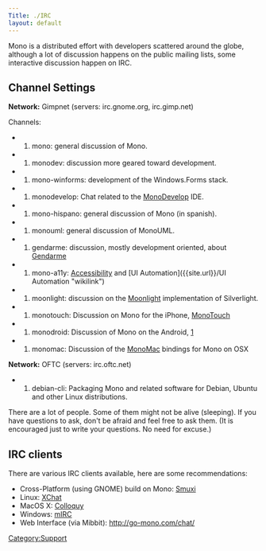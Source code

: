 ```yaml
---
Title: ./IRC
layout: default
---
```


Mono is a distributed effort with developers scattered around the globe,
although a lot of discussion happens on the public mailing lists, some
interactive discussion happen on IRC.

Channel Settings
----------------

<b>Network:</b> Gimpnet (servers: irc.gnome.org, irc.gimp.net)

Channels:

-   1.  mono: general discussion of Mono.
-   1.  monodev: discussion more geared toward development.
-   1.  mono-winforms: development of the Windows.Forms stack.
-   1.  monodevelop: Chat related to the
        [MonoDevelop](http://www.monodevelop.com) IDE.
-   1.  mono-hispano: general discussion of Mono (in spanish).
-   1.  monouml: general discussion of MonoUML.
-   1.  gendarme: discussion, mostly development oriented, about
        [Gendarme]({{site.url}}/Gendarme "wikilink")
-   1.  mono-a11y: [Accessibility]({{site.url}}/Accessibility "wikilink") and [UI
        Automation]({{site.url}}/UI Automation "wikilink")
-   1.  moonlight: discussion on the [Moonlight]({{site.url}}/Moonlight "wikilink")
        implementation of Silverlight.
-   1.  monotouch: Discussion on Mono for the iPhone,
        [MonoTouch](http://monotouch.net)
-   1.  monodroid: Discussion of Mono on the Android,
        [1](http://monodroid.net)
-   1.  monomac: Discussion of the [MonoMac]({{site.url}}/MonoMac "wikilink")
        bindings for Mono on OSX

<b>Network:</b> OFTC (servers: irc.oftc.net)

-   1.  debian-cli: Packaging Mono and related software for Debian,
        Ubuntu and other Linux distributions.

There are a lot of people. Some of them might not be alive (sleeping).
If you have questions to ask, don't be afraid and feel free to ask them.
(It is encouraged just to write your questions. No need for excuse.)

IRC clients
-----------

There are various IRC clients available, here are some recommendations:

-   Cross-Platform (using GNOME) build on Mono:
    [Smuxi](http://www.smuxi.org/)
-   Linux: [XChat](http://www.xchat.org/)
-   MacOS X: [Colloquy](http://www.colloquy.info)
-   Windows: [mIRC](http://www.mirc.com)
-   Web Interface (via Mibbit):
    [<http://go-mono.com/chat/>](http://go-mono.com/chat/)

<Category:Support>
